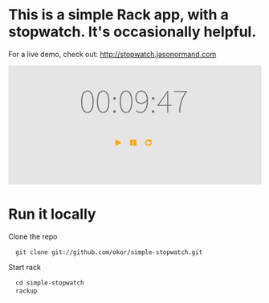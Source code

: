 This is a simple Rack app, with a stopwatch. It's occasionally helpful.
=========================================

For a live demo, check out: http://stopwatch.jasonormand.com

![Screenshot](http://github.com/okor/simple-stopwatch/raw/master/screenshot.png)


Run it locally
=========

Clone the repo

      git clone git://github.com/okor/simple-stopwatch.git

Start rack

      cd simple-stopwatch
      rackup

